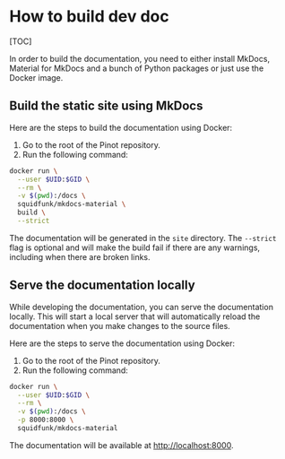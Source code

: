 # How to build dev doc

[TOC]

In order to build the documentation, you need to either install MkDocs, Material for MkDocs and a bunch of Python
packages or just use the Docker image.

## Build the static site using MkDocs
Here are the steps to build the documentation using Docker:

1. Go to the root of the Pinot repository.
2. Run the following command:
```bash
docker run \
  --user $UID:$GID \
  --rm \
  -v $(pwd):/docs \
  squidfunk/mkdocs-material \
  build \
  --strict
```

The documentation will be generated in the `site` directory.
The `--strict` flag is optional and will make the build fail if there are any warnings, including when there are broken
links.

## Serve the documentation locally
While developing the documentation, you can serve the documentation locally.
This will start a local server that will automatically reload the documentation when you make changes to the source
files.

Here are the steps to serve the documentation using Docker:

1. Go to the root of the Pinot repository.
2. Run the following command:
```bash
docker run \
  --user $UID:$GID \
  --rm \
  -v $(pwd):/docs \
  -p 8000:8000 \
  squidfunk/mkdocs-material
```

The documentation will be available at [http://localhost:8000](http://localhost:8000).
